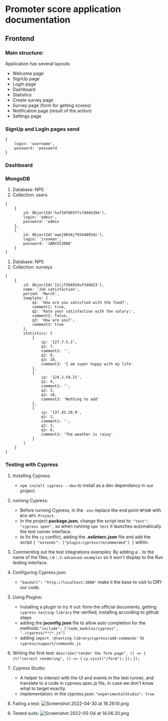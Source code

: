# Promoter score application documentation

## Frontend

### Main structure:

Application has several layouts:

- Welcome page
- SignUp page
- LogIn page
- Dashboard
- Statistics
- Create survey page
- Survey page (form for getting scores)
- Notification page (result of the action)
- Settings page

### SignUp and LogIn pages send

```
{
    login: 'username',
    password: 'password
}
```

### Dashboard

### MongoDB

1. Database: NPS
2. Collection: users

```
[
    {
        id: ObjectId('huf34f893ffif4945394'),
        login: 'admin',
        password: 'admin
    },
    {
        id: ObjectId('owej9034jf93448934i'),
        login: 'ironman',
        password: 'JARVIS3000'
    }
]
```

1. Database: NPS
2. Collection: surveys

```
[
    {
        id: ObjectId('11rjf394934uf340d23'),
        name: 'Job satisfaction',
        period: 'March',
        template: {
            q1: 'How are you satisfied with the food?',
            comment1: true,
            q2: 'Rate your satisfaction with the salary:',
            comment2: false,
            q3: 'How are you?',
            comment3: true
        },
        statistics: [
            {
                ip: '127.7.5.2',
                q1: 7,
                comment1: '',
                q2: 9,
                q3: 10,
                comment3: 'I am super happy with my life'
            },
            {
                ip: '124.2.54.21',
                q1: 4,
                comment1: '',
                q2: 3,
                q3: 10,
                comment3: 'Nothing to add'
            },
            {
                ip: '137.45.29.0',
                q1: 2,
                comment1: '',
                q2: 3,
                q3: 6,
                comment3: 'The weather is rainy'
            }
        ]
    }
]
```

### Testing with Cypress

1.  Installing Cypress:

    - `npm install cypress --dev` to install as a dev dependency in our project

2.  running Cypress:
    - Before running Cypress, in the `.env` replace the end point `NPSDB` with `BCH-NPS-Project`.
    - In the project **package.json**, change the script test to: `"test": "cypress open",` so when running `npm test` it launches automatically the test runner interface.
    - to fix the `cy` conflict, adding the **.eslinterc.json**
      file and add the script `{ "extends": ["plugin:cypress/recommended"] }` within.
3.  Commenting out the test integrations exemples: By adding a `.` to the name of the files, i.e :`.2-advanced-examples` so it won't display to the Run testing interface.
4.  Configuring Cypress.json:

    - `"baseUrl": "http://localhost:3000"` make it the base to visit to DRY our code.

5.  Using Plugins:

    - Installing a plugin to try it out: form the official documents, getting `cypress-testing-library` the verified, installing according to github steps
    - adding the **jsconfig.json** file to allow auto completion for the methods:`"include": ["node_modules/cypress", "./cypress/**/*.js"]`
    - adding `import '@testing-library/cypress/add-commands'` to `cypress/support/commands.js`

6.  Writing the first test:
    `describe("render the form page", () => {`
    `it("correct rendering", () => {`
    `cy.visit("/form");`
    `});`
    `});`
7.  Cypress Studio:

    - A helper to interact with the UI and events in the test runner, and translate to a code in cypress.spec.js file, in case we don't know what to target exactly.
    - implementation: in the cypress.json: `"experimentalStudio": true`

8.  Failing a test:
    ![Screenshot 2022-04-30 at 16.29.10.png](:/e549ba154a5243e79243ef16d4e0774b)
9.  Tested suits:
    ![Screenshot 2022-05-04 at 14.06.20.png](:/7db1e47b66144bbcafaf20f6e29a00a5)
